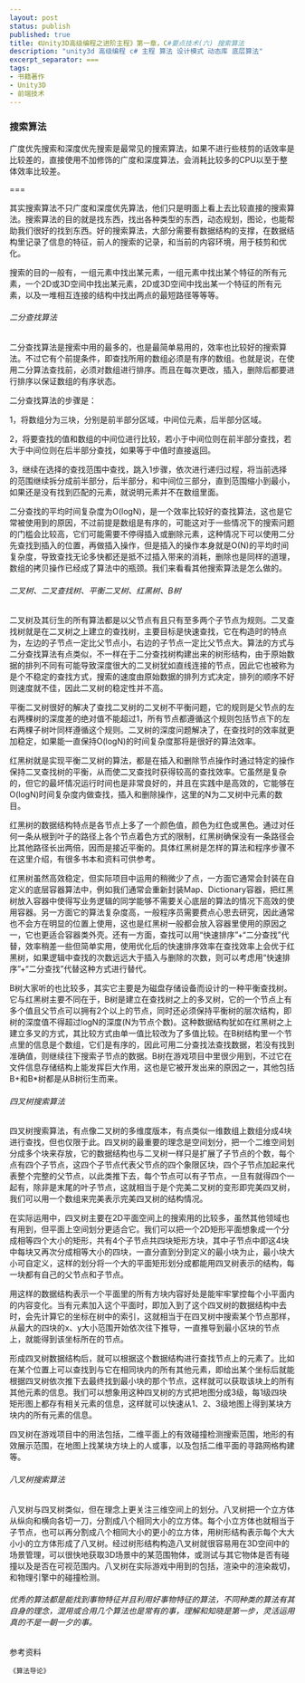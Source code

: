 ```yaml
---
layout: post
status: publish
published: true
title: 《Unity3D高级编程之进阶主程》第一章，C#要点技术(六) 搜索算法
description: "unity3d 高级编程 c# 主程 算法 设计模式 动态库 底层算法"
excerpt_separator: ===
tags:
- 书籍著作
- Unity3D
- 前端技术
---
```


### 搜索算法

广度优先搜索和深度优先搜索是最常见的搜索算法，如果不进行些枝剪的话效率是比较差的，直接使用不加修饰的广度和深度算法，会消耗比较多的CPU以至于整体效率比较差。

===

其实搜索算法不只广度和深度优先算法，他们只是明面上看上去比较直接的搜索算法。搜索算法的目的就是找东西，找出各种类型的东西，动态规划，图论，也能帮助我们很好的找到东西。好的搜索算法，大部分需要有数据结构的支撑，在数据结构里记录了信息的特征，前人的搜索的记录，和当前的内容环境，用于枝剪和优化。

搜索的目的一般有，一组元素中找出某元素，一组元素中找出某个特征的所有元素，一个2D或3D空间中找出某元素，2D或3D空间中找出某一个特征的所有元素，以及一堆相互连接的结构中找出两点的最短路径等等等。

###### 二分查找算法

二分查找算法是搜索中用的最多的，也是最简单易用的，效率也比较好的搜索算法。不过它有个前提条件，即查找所用的数组必须是有序的数组。也就是说，在使用二分算法查找前，必须对数组进行排序。而且在每次更改，插入，删除后都要进行排序以保证数组的有序状态。

二分查找算法的步骤是：

1，将数组分为三块，分别是前半部分区域，中间位元素，后半部分区域。

2，将要查找的值和数组的中间位进行比较，若小于中间位则在前半部分查找，若大于中间位则在后半部分查找，如果等于中值时直接返回。

3，继续在选择的查找范围中查找，跳入1步骤，依次进行递归过程，将当前选择的范围继续拆分成前半部分，后半部分，和中间位三部分，直到范围缩小到最小，如果还是没有找到匹配的元素，就说明元素并不在数组里面。

二分查找的平均时间复杂度为O(logN)，是一个效率比较好的查找算法，这也是它常被使用到的原因，不过前提是数组是有序的，可能这对于一些情况下的搜索问题的门槛会比较高，它们可能需要不停得插入或删除元素，这种情况下可以使用二分先查找到插入的位置，再做插入操作，但是插入的操作本身就是O(N)的平均时间复杂度，导致查找无论多快都还是抵不过插入带来的消耗，删除也是同样的道理，数组的拷贝操作已经成了算法中的瓶颈。我们来看看其他搜索算法是怎么做的。

###### 二叉树、二叉查找树、平衡二叉树、红黑树、B树

二叉树及其衍生的所有算法都是以父节点有且只有至多两个子节点为规则。二叉查找树就是在二叉树之上建立的查找树，主要目标是快速查找，它在构造时的特点为，左边的子节点一定比父节点小，右边的子节点一定比父节点大。算法的方式与二分查找算法有点类似，不一样在于二分查找树构建出来的树形结构，由于原始数据的排列不同有可能导致深度很大的二叉树犹如直线连接的节点，因此它也被称为是个不稳定的查找方式，搜索的速度由原始数据的排列方式决定，排列的顺序不好则速度就不佳，因此二叉树的稳定性并不高。

平衡二叉树很好的解决了查找二叉树的二叉树不平衡问题，它的规则是父节点的左右两棵树的深度差的绝对值不能超过1，所有节点都遵循这个规则包括节点下的左右两棵子树叶同样遵循这个规则。二叉树的深度问题解决了，在查找时的效率就更加稳定，如果能一直保持O(logN)的时间复杂度那将是很好的算法效率。

红黑树就是实现平衡二叉树的算法，都是在插入和删除节点操作时通过特定的操作保持二叉查找树的平衡，从而使二叉查找时获得较高的查找效率。它虽然是复杂的，但它的最坏情况运行时间也是非常良好的，并且在实践中是高效的，它能够在O(logN)时间复杂度内做查找，插入和删除操作，这里的N为二叉树中元素的数目。

红黑树的数据结构特点是各节点上多了一个颜色值，颜色为红色或黑色。通过对任何一条从根到叶子的路径上各个节点着色方式的限制，红黑树确保没有一条路径会比其他路径长出两倍，因而是接近平衡的。具体红黑树是怎样的算法和程序步骤不在这里介绍，有很多书本和资料可供参考。

红黑树虽然高效稳定，但实际项目中运用的稍微少了点，一方面它通常会封装在自定义的底层容器算法中，例如我们通常会重新封装Map、Dictionary容器，把红黑树放入容器中使得写业务逻辑的同学能够不需要关心底层的算法的情况下高效的使用容器。另一方面它的算法复杂度高，一般程序员需要费点心思去研究，因此通常也不会方在明显的位置上使用，这也是红黑树一般都会放入容器里使用的原因之一，它也更适合容器类外壳。还有一方面，查找可以用“快速排序”+“二分查找”代替，效率稍差一些但简单实用，使用优化后的快速排序效率在查找效率上会优于红黑树，如果逻辑中查找的次数远远大于插入与删除的次数，则可以考虑用“快速排序”+“二分查找”代替这种方式进行替代。

B树大家听的也比较多，其实它主要是为磁盘存储设备而设计的一种平衡查找树。它与红黑树主要不同在于，B树是建立在查找树之上的多叉树，它的一个节点上有多个值且父节点可以拥有2个以上的节点，同时还必须保持平衡树的层次结构，即树的深度值不得超过logN的深度(N为节点个数)。这种数据结构犹如在红黑树之上建立多叉的方式，其比较方式由单一值比较改为了多值比较。在B树结构里一个节点里的信息是个数组，它们是有序的，因此可用二分查找法查找数据，若没有找到准确值，则继续往下搜索子节点的数据。B树在游戏项目中里很少用到，不过它在文件信息存储结构上能发挥巨大作用，这也是它被开发出来的原因之一，其他包括B+和B*树都是从B树衍生而来。

###### 四叉树搜索算法

四叉树搜索算法，有点像二叉树的多维度版本，有点类似一维数组上数组分成4块进行查找，但也仅限于此。四叉树的最重要的理念是空间划分，把一个二维空间划分成多个块来存放，它的数据结构也与二叉树一样只是扩展了子节点的个数，每个点有四个子节点，这四个子节点代表父节点的四个象限区块，四个子节点加起来代表整个完整的父节点，以此类推下去，每个节点可以有子节点，一旦有就得四个一起有，除非是末尾的叶子节点，这就相当于是个完美二叉树的变形即完美四叉树，我们可以用一个数组来完美表示完美四叉树的结构情况。

在实际运用中，四叉树主要在2D平面空间上的搜索用的比较多，虽然其他领域也有用到，但平面上空间划分更适合它。我们可以把一个2D矩形平面想象成一个分成相等四个大小的矩形，共有4个子节点共四块矩形方块，其中子节点中即这4块中每块又再次分成相等大小的四块，一直分直到分到定义的最小块为止，最小块大小可自定义，这样的划分将一个大的平面矩形划分成都能用四叉树表示的结构，每一块都有自己的父节点和子节点。

用这样的数据结构表示一个平面里的所有方块内容好处是能牢牢掌控每个小平面内的内容变化。当有元素加入这个平面时，即加入到了这个四叉树的数据结构中去时，会先计算它的坐标在树中的索引，这就相当于在四叉树中搜索某个节点那样，从最大的四块的x、y大小范围开始依次往下推导，一直推导到最小区块的节点上，就能得到该坐标所在的节点。

形成四叉树数据结构后，就可以根据这个数据结构进行查找节点上的元素了。比如在某个位置上可以查找到与它在相同块内的所有其他元素，即给出某个坐标后就能根据四叉树依次推下去最终找到最小块的那个节点，这样就可以获取该块上的所有其他元素的信息。我们可以想象用这种四叉树的方式把地图分成3级，每1级四块矩形图上都存有相关元素的信息，这样就可以快速从1、2、3级地图上得到某块方块内的所有元素的信息。

四叉树在游戏项目中的用法包括，二维平面上的有效碰撞检测搜索范围，地形的有效展示范围，在地图上找某块方块上的人或事，以及包括二维平面的寻路网格构建等。

###### 八叉树搜索算法

八叉树与四叉树类似，但在理念上更关注三维空间上的划分。八叉树把一个立方体从纵向和横向各切一刀，分割成八个相同大小的立方体。每个小立方体也就相当于子节点，也可以再分割成八个相同大小的更小的立方体，用树形结构表示每个大大小小的立方体形成了八叉树。经过树形结构构造八叉树就很容易用在3D空间中的场景管理，可以很快地获取3D场景中的某范围物体，或测试与其它物体是否有碰撞以及是否在可视范围内。八叉树在实际游戏中用到的包括，渲染中的渲染裁切，和物理引擎中的碰撞检测。

###### 优秀的算法都是能找到事物特征并且利用好事物特征的算法，不同种类的算法有其自身的理念，混用或合用几个算法也是常有的事，理解和知晓是第一步，灵活运用真的不是一朝一夕的事。


参考资料

	《算法导论》
